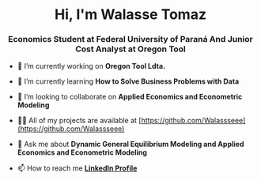 <h1 align="center">Hi, I'm Walasse Tomaz</h1>
<h3 align="center">Economics Student at Federal University of Paraná And Junior Cost Analyst at Oregon Tool</h3>

- 🔭 I’m currently working on **Oregon Tool Ldta.**

- 🌱 I’m currently learning **How to Solve Business Problems with Data**

- 👯 I’m looking to collaborate on **Applied Economics and Econometric Modeling**

- 👨‍💻 All of my projects are available at [https://github.com/Walassseee](https://github.com/Walassseee)

- 💬 Ask me about **Dynamic General Equilibrium Modeling and Applied Economics and Econometric Modeling**

- 📫 How to reach me **[LinkedIn Profile](https://www.linkedin.com/in/walasse-tomaz-2b5ba21a4/)**
